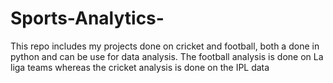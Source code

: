 # Sports-Analytics-
This repo includes my projects done on  cricket and football, both a done in python and can be use for data analysis. The football analysis is done on La liga teams whereas the cricket analysis is done on the IPL data
